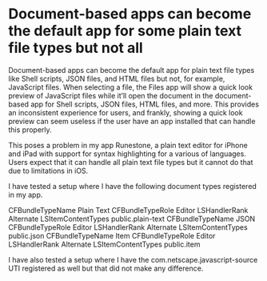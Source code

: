 # Document-based apps can become the default app for some plain text file types but not all

Document-based apps can become the default app for plain text file types like Shell scripts, JSON files, and HTML files but not, for example, JavaScript files. When selecting a file, the Files app will show a quick look preview of JavaScript files while it’ll open the document in the document-based app for Shell scripts, JSON files, HTML files, and more. This provides an inconsistent experience for users, and frankly, showing a quick look preview can seem useless if the user have an app installed that can handle this properly.

This poses a problem in my app Runestone, a plain text editor for iPhone and iPad with support for syntax highlighting for a various of languages. Users expect that it can handle all plain text file types but it cannot do that due to limitations in iOS.

I have tested a setup where I have the following document types registered in my app.

<?xml version="1.0" encoding="UTF-8"?>
<!DOCTYPE plist PUBLIC "-//Apple//DTD PLIST 1.0//EN" "http://www.apple.com/DTDs/PropertyList-1.0.dtd">
<plist version="1.0">
<array>
  <dict>
    <key>CFBundleTypeName</key>
    <string>Plain Text</string>
    <key>CFBundleTypeRole</key>
    <string>Editor</string>
    <key>LSHandlerRank</key>
    <string>Alternate</string>
    <key>LSItemContentTypes</key>
    <array>
      <string>public.plain-text</string>
    </array>
  </dict>
  <dict>
    <key>CFBundleTypeName</key>
    <string>JSON</string>
    <key>CFBundleTypeRole</key>
    <string>Editor</string>
    <key>LSHandlerRank</key>
    <string>Alternate</string>
    <key>LSItemContentTypes</key>
    <array>
      <string>public.json</string>
    </array>
  </dict>
  <dict>
    <key>CFBundleTypeName</key>
    <string>Item</string>
    <key>CFBundleTypeRole</key>
    <string>Editor</string>
    <key>LSHandlerRank</key>
    <string>Alternate</string>
    <key>LSItemContentTypes</key>
    <array>
      <string>public.item</string>
    </array>
  </dict>
</array>
</plist>

I have also tested a setup where I have the com.netscape.javascript-source UTI registered as well but that did not make any difference.